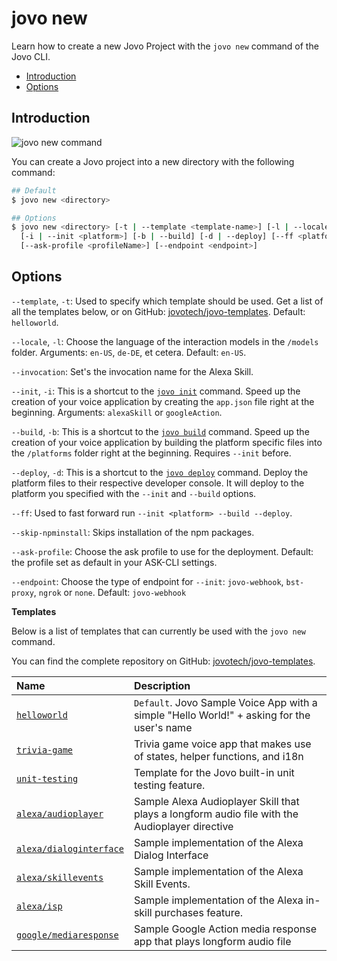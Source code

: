 # jovo new

Learn how to create a new Jovo Project with the `jovo new` command of the Jovo CLI.

* [Introduction](#introduction)
* [Options](#options)

## Introduction

![jovo new command](../img/jovo-new.png "jovo new command")

You can create a Jovo project into a new directory with the following command:

```sh
## Default
$ jovo new <directory>

## Options
$ jovo new <directory> [-t | --template <template-name>] [-l | --locale <locale>] [--invocation <name>]
  [-i | --init <platform>] [-b | --build] [-d | --deploy] [--ff <platform>] [--skip-npminstall]
  [--ask-profile <profileName>] [--endpoint <endpoint>]
```

## Options

`--template`, `-t`: Used to specify which template should be used. Get a list of all the templates below, or on GitHub: [jovotech/jovo-templates](https://github.com/jovotech/jovo-templates). Default: `helloworld`.

`--locale`, `-l`: Choose the language of the interaction models in the `/models` folder. Arguments: `en-US`, `de-DE`, et cetera. Default: `en-US`.

`--invocation`: Set's the invocation name for the Alexa Skill.

`--init`, `-i`: This is a shortcut to the [`jovo init`](#jovo-init) command. Speed up the creation of your voice application by creating the `app.json` file right at the beginning. Arguments: `alexaSkill` or `googleAction`.

`--build`, `-b`: This is a shortcut to the [`jovo build`](#jovo-build) command. Speed up the creation of your voice application by building the platform specific files into the `/platforms` folder right at the beginning. Requires `--init` before.

`--deploy`, `-d`: This is a shortcut to the [`jovo deploy`](#jovo-deploy) command. Deploy the platform files to their respective developer console. It will deploy to the platform you specified with the `--init` and `--build` options.

`--ff`: Used to fast forward run `--init <platform> --build --deploy`.

`--skip-npminstall`: Skips installation of the npm packages.

`--ask-profile`: Choose the ask profile to use for the deployment. Default: the profile set as default in your ASK-CLI settings.

`--endpoint`: Choose the type of endpoint for `--init`: `jovo-webhook`, `bst-proxy`, `ngrok` or `none`. Default: `jovo-webhook`



**Templates**

Below is a list of templates that can currently be used with the `jovo new` command.

You can find the complete repository on GitHub: [jovotech/jovo-templates](https://github.com/jovotech/jovo-templates).

Name | Description 
:--- | :---
[`helloworld`](https://github.com/jovotech/jovo-templates/tree/master/01_helloworld) | `Default`. Jovo Sample Voice App with a simple "Hello World!" + asking for the user's name 
[`trivia-game`](https://github.com/jovotech/jovo-templates/tree/master/02_trivia-game) | Trivia game voice app that makes use of states, helper functions, and i18n
[`unit-testing`](https://github.com/jovotech/jovo-templates/tree/master/03_unit-testing) | Template for the Jovo built-in unit testing feature.
[`alexa/audioplayer`](https://github.com/jovotech/jovo-templates/tree/master/alexa/audioplayer) | Sample Alexa Audioplayer Skill that plays a longform audio file with the Audioplayer directive
[`alexa/dialoginterface`](https://github.com/jovotech/jovo-templates/tree/master/alexa/dialoginterface) | Sample implementation of the Alexa Dialog Interface
[`alexa/skillevents`](https://github.com/jovotech/jovo-templates/tree/master/alexa/skillevents) | Sample implementation of the Alexa Skill Events.
[`alexa/isp`](https://github.com/jovotech/jovo-templates/tree/master/alexa/isp) | Sample implementation of the Alexa in-skill purchases feature.
[`google/mediaresponse`](https://github.com/jovotech/jovo-templates/tree/master/google/mediaresponse) | Sample Google Action media response app that plays longform audio file


<!--[metadata]: {"description": "Learn how to create a new Jovo Project with the jovo new command of the Jovo CLI.",
                "route": "cli/new"}-->
